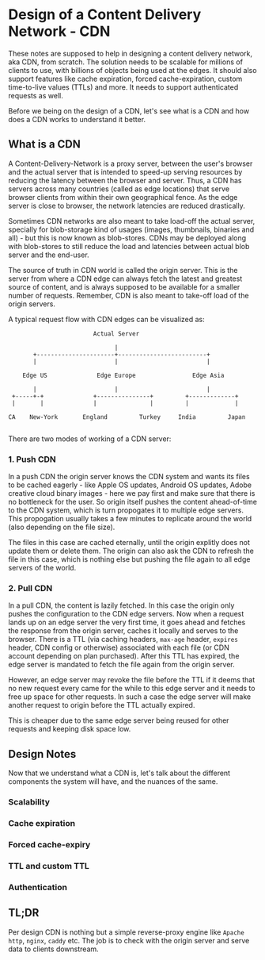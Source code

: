 # Design of a Content Delivery Network - CDN

These notes are supposed to help in designing a content delivery network, aka CDN,
from scratch. The solution needs to be scalable for millions of clients to use, with
billions of objects being used at the edges. It should also support features like
cache expiration, forced cache-expiration, custom time-to-live values (TTLs) and more.
It needs to support authenticated requests as well.

Before we being on the design of a CDN, let's see what is a CDN and how does a CDN
works to understand it better.

## What is a CDN

A Content-Delivery-Network is a proxy server, between the user's browser and the
actual server that is intended to speed-up serving resources by reducing the latency
between the browser and server. Thus, a CDN has servers across many countries (called
as edge locations) that serve browser clients from within their own geographical
fence. As the edge server is close to browser, the network latencies are reduced
drastically.

Sometimes CDN networks are also meant to take load-off the actual server, specially
for blob-storage kind of usages (images, thumbnails, binaries and all) - but this is
now known as blob-stores. CDNs may be deployed along with blob-stores to still reduce
the load and latencies between actual blob server and the end-user.

The source of truth in CDN world is called the origin server. This is the server from
where a CDN edge can always fetch the latest and greatest source of content, and is
always supposed to be available for a smaller number of requests. Remember, CDN is also
meant to take-off load of the origin servers.

A typical request flow with CDN edges can be visualized as:

```
						Actual Server

						      |
	   +----------------------+-------------------------+
	   |					  |							|

	Edge US 			 Edge Europe				Edge Asia

	   |					  |                         |
 +-----+-+              +---------------+         +-------------+
 |       |				|				|		  |				|

CA    New-York       England         Turkey     India         Japan


```

There are two modes of working of a CDN server:

### 1. Push CDN

In a push CDN the origin server knows the CDN system and wants its files to be cached 
eagerly - like Apple OS updates, Android OS updates, Adobe creative cloud binary 
images - here we pay first and make sure that there is no bottleneck for the user. So 
origin itself pushes the content ahead-of-time to the CDN system, which is turn propogates 
it to multiple edge servers. This propogation usually takes a few minutes to replicate 
around the world (also depending on the file size).

The files in this case are cached eternally, until the origin explitly does not update 
them or delete them. The origin can also ask the CDN to refresh the file in this case, 
which is nothing else but pushing the file again to all edge servers of the world.

### 2. Pull CDN

In a pull CDN, the content is lazily fetched. In this case the origin only pushes the 
configuration to the CDN edge servers. Now when a request lands up on an edge server 
the very first time, it goes ahead and fetches the response from the origin server, 
caches it locally and serves to the browser. There is a TTL (via caching headers, 
`max-age` header, `expires` header, CDN config or otherwise) associated with each file 
(or CDN account depending on plan purchased). After this TTL has expired, the edge 
server is mandated to fetch the file again from the origin server.

However, an edge server may revoke the file before the TTL if it deems that no new 
request every came for the while to this edge server and it needs to free up space for 
other requests. In such a case the edge server will make another request to origin 
before the TTL actually expired.

This is cheaper due to the same edge server being reused for other requests and keeping 
disk space low.

## Design Notes

Now that we understand what a CDN is, let's talk about the different components the
system will have, and the nuances of the same.

### Scalability

### Cache expiration

### Forced cache-expiry

### TTL and custom TTL

### Authentication

## TL;DR

Per design CDN is nothing but a simple reverse-proxy engine like `Apache http`, `nginx`, 
`caddy` etc. The job is to check with the origin server and serve data to clients
downstream.
